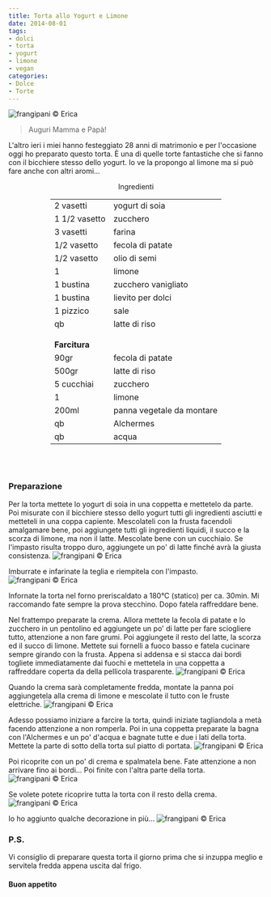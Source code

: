 ```yaml
---
title: Torta allo Yogurt e Limone
date: 2014-08-01
tags:
- dolci
- torta
- yogurt
- limone
- vegan
categories:
- Dolce
- Torte
---
```

![](header.jpg "frangipani © Erica")

> Auguri Mamma e Papà!

L'altro ieri i miei hanno festeggiato 28 anni di matrimonio e per l'occasione oggi ho preparato questo torta. È una di quelle torte fantastiche che si fanno con il bicchiere stesso dello yogurt. Io ve la propongo al limone ma si può fare anche con altri aromi...


<div id="wrapper" style="text-align: center">
  <div id="yourdiv" style="display: inline-block;">
    <div class="ingredients">
      <div class="ingredients-title">Ingredienti</div>
      <table>
        <tbody>
          <tr>
            <td>2 vasetti</td>
            <td>yogurt di soia</td>
          </tr>
          <tr>
            <td>1 1/2 vasetto</td>
            <td>zucchero</td>
          </tr>
          <tr>
            <td>3 vasetti</td>
            <td>farina</td>
          </tr>
          <tr>
            <td>1/2 vasetto</td>
            <td>fecola di patate</td>
          </tr>
          <tr>
            <td>1/2 vasetto</td>
            <td>olio di semi</td>
          </tr>
          <tr>
            <td>1</td>
            <td>limone</td>
          </tr>
          <tr>
            <td>1 bustina</td>
            <td>zucchero vanigliato</td>
          </tr>
          <tr>
            <td>1 bustina</td>
            <td>lievito per dolci</td>
          </tr>
          <tr>
            <td>1 pizzico</td>
            <td>sale</td>
          </tr>
          <tr>
            <td>qb</td>
            <td>latte di riso</td>
          </tr>
          <tr style="height: 15px;"></tr>
          <tr>          
            <td colspan="2"><b>Farcitura</b></td>
          </tr>
          <tr>
            <td>90gr</td>
            <td>fecola di patate</td>
          </tr>
          <tr>
            <td>500gr</td>
            <td>latte di riso</td>
          </tr>
          <tr>
            <td>5 cucchiai</td>
            <td>zucchero</td>
          </tr>
          <tr>
            <td>1</td>
            <td>limone</td>
          </tr>
          <tr>
            <td>200ml</td>
            <td>panna vegetale da montare</td>
          </tr>
          <tr>
            <td>qb</td>
            <td>Alchermes</td>
          </tr>
          <tr>
            <td>qb</td>
            <td>acqua</td>
          </tr>
        </tbody>
      </table>
      <br></br>
    </div>
  </div>
</div>


<h3>
  <font color="grey">
    <i class="fa fa-cogs"></i>
  </font> Preparazione
</h3>

Per la torta mettete lo yogurt di soia in una coppetta e mettetelo da parte. Poi misurate con il bicchiere stesso dello yogurt tutti gli ingredienti asciutti e metteteli in una coppa capiente. Mescolateli con la frusta facendoli amalgamare bene, poi aggiungete tutti gli ingredienti liquidi, il succo e la scorza di limone, ma non il latte. Mescolate bene con un cucchiaio. Se l'impasto risulta troppo duro, aggiungete un po' di latte finché avrà la giusta consistenza.
![](impasto.jpg "frangipani © Erica")

Imburrate e infarinate la teglia e riempitela con l'impasto.
![](teglia.jpg "frangipani © Erica")

Infornate la torta nel forno preriscaldato a 180°C (statico) per ca. 30min. Mi raccomando fate sempre la prova stecchino. Dopo fatela raffreddare bene.

Nel frattempo preparate la crema. Allora mettete la fecola di patate e lo zucchero in un pentolino ed aggiungete un po' di latte per fare sciogliere tutto, attenzione a non fare grumi. Poi aggiungete il resto del latte, la scorza ed il succo di limone. Mettete sui fornelli a fuoco basso e fatela cucinare sempre girando con la frusta. Appena si addensa e si stacca dai bordi togliete immediatamente dai fuochi e mettetela in una coppetta a raffreddare coperta da della pellicola trasparente.
![](crema.jpg "frangipani © Erica")

Quando la crema sarà completamente fredda, montate la panna poi aggiungetela alla crema di limone e mescolate il tutto con le fruste elettriche.
![](crema2.jpg "frangipani © Erica")

Adesso possiamo iniziare a farcire la torta, quindi iniziate tagliandola a metà facendo attenzione a non romperla. Poi in una coppetta preparate la bagna con l'Alchermes e un po' d'acqua e bagnate tutte e due i lati della torta. Mettete la parte di sotto della torta sul piatto di portata.
![](alchermes.jpg "frangipani © Erica")

Poi ricoprite con un po' di crema e spalmatela bene. Fate attenzione a non arrivare fino ai bordi... Poi finite con l'altra parte della torta.
![](farcire.jpg "frangipani © Erica")

Se volete potete ricoprire tutta la torta con il resto della crema.
![](ricoperta.jpg "frangipani © Erica")

Io ho aggiunto qualche decorazione in più...
![](risultato.jpg "frangipani © Erica")

<h3>
  <font color="#FFCC00">
    <i class="fa fa-lightbulb-o"></i>
  </font> P.S.
</h3>

Vi consiglio di preparare questa torta il giorno prima che si inzuppa meglio e servitela fredda appena uscita dal frigo.

<h4>Buon appetito
  <font color="red">
    <i class="fa fa-smile-o"></i>
  </font>
</h4>